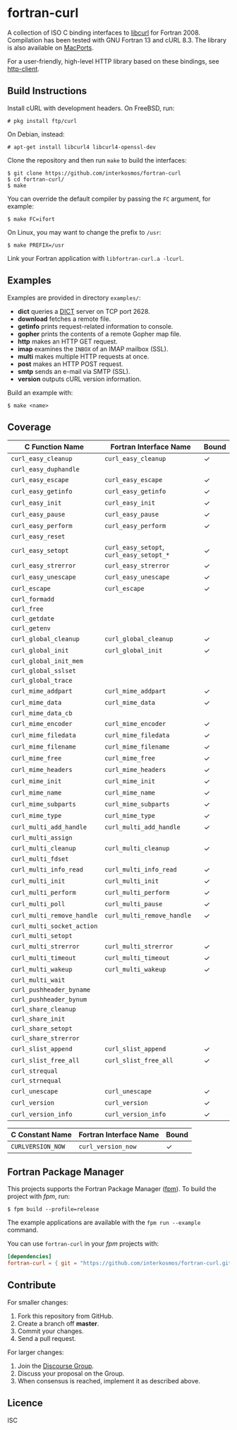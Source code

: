 # fortran-curl

A collection of ISO C binding interfaces to
[libcurl](https://curl.haxx.se/libcurl/) for Fortran 2008. Compilation has been
tested with GNU Fortran 13 and cURL 8.3. The library is also available on
[MacPorts](https://ports.macports.org/port/fortran-curl/).

For a user-friendly, high-level HTTP library based on these bindings, see
[http-client](https://github.com/fortran-lang/http-client).

## Build Instructions

Install cURL with development headers. On FreeBSD, run:

```
# pkg install ftp/curl
```

On Debian, instead:

```
# apt-get install libcurl4 libcurl4-openssl-dev
```

Clone the repository and then run `make` to build the interfaces:

```
$ git clone https://github.com/interkosmos/fortran-curl
$ cd fortran-curl/
$ make
```

You can override the default compiler by passing the `FC` argument, for example:

```
$ make FC=ifort
```

On Linux, you may want to change the prefix to `/usr`:

```
$ make PREFIX=/usr
```

Link your Fortran application with `libfortran-curl.a -lcurl`.

## Examples

Examples are provided in directory `examples/`:

* **dict** queries a [DICT](https://en.wikipedia.org/wiki/DICT) server on TCP port 2628.
* **download** fetches a remote file.
* **getinfo** prints request-related information to console.
* **gopher** prints the contents of a remote Gopher map file.
* **http** makes an HTTP GET request.
* **imap** examines the `INBOX` of an IMAP mailbox (SSL).
* **multi** makes multiple HTTP requests at once.
* **post** makes an HTTP POST request.
* **smtp** sends an e-mail via SMTP (SSL).
* **version** outputs cURL version information.

Build an example with:

```
$ make <name>
```

## Coverage

| C Function Name            | Fortran Interface Name                   | Bound |
|----------------------------|------------------------------------------|-------|
| `curl_easy_cleanup`        | `curl_easy_cleanup`                      | ✓     |
| `curl_easy_duphandle`      |                                          |       |
| `curl_easy_escape`         | `curl_easy_escape`                       | ✓     |
| `curl_easy_getinfo`        | `curl_easy_getinfo`                      | ✓     |
| `curl_easy_init`           | `curl_easy_init`                         | ✓     |
| `curl_easy_pause`          | `curl_easy_pause`                        | ✓     |
| `curl_easy_perform`        | `curl_easy_perform`                      | ✓     |
| `curl_easy_reset`          |                                          |       |
| `curl_easy_setopt`         | `curl_easy_setopt`, `curl_easy_setopt_*` | ✓     |
| `curl_easy_strerror`       | `curl_easy_strerror`                     | ✓     |
| `curl_easy_unescape`       | `curl_easy_unescape`                     | ✓     |
| `curl_escape`              | `curl_escape`                            | ✓     |
| `curl_formadd`             |                                          |       |
| `curl_free`                |                                          |       |
| `curl_getdate`             |                                          |       |
| `curl_getenv`              |                                          |       |
| `curl_global_cleanup`      | `curl_global_cleanup`                    | ✓     |
| `curl_global_init`         | `curl_global_init`                       | ✓     |
| `curl_global_init_mem`     |                                          |       |
| `curl_global_sslset`       |                                          |       |
| `curl_global_trace`        |                                          |       |
| `curl_mime_addpart`        | `curl_mime_addpart`                      | ✓     |
| `curl_mime_data`           | `curl_mime_data`                         | ✓     |
| `curl_mime_data_cb`        |                                          |       |
| `curl_mime_encoder`        | `curl_mime_encoder`                      | ✓     |
| `curl_mime_filedata`       | `curl_mime_filedata`                     | ✓     |
| `curl_mime_filename`       | `curl_mime_filename`                     | ✓     |
| `curl_mime_free`           | `curl_mime_free`                         | ✓     |
| `curl_mime_headers`        | `curl_mime_headers`                      | ✓     |
| `curl_mime_init`           | `curl_mime_init`                         | ✓     |
| `curl_mime_name`           | `curl_mime_name`                         | ✓     |
| `curl_mime_subparts`       | `curl_mime_subparts`                     | ✓     |
| `curl_mime_type`           | `curl_mime_type`                         | ✓     |
| `curl_multi_add_handle`    | `curl_multi_add_handle`                  | ✓     |
| `curl_multi_assign`        |                                          |       |
| `curl_multi_cleanup`       | `curl_multi_cleanup`                     | ✓     |
| `curl_multi_fdset`         |                                          |       |
| `curl_multi_info_read`     | `curl_multi_info_read`                   | ✓     |
| `curl_multi_init`          | `curl_multi_init`                        | ✓     |
| `curl_multi_perform`       | `curl_multi_perform`                     | ✓     |
| `curl_multi_poll`          | `curl_multi_pause`                       | ✓     |
| `curl_multi_remove_handle` | `curl_multi_remove_handle`               | ✓     |
| `curl_multi_socket_action` |                                          |       |
| `curl_multi_setopt`        |                                          |       |
| `curl_multi_strerror`      | `curl_multi_strerror`                    | ✓     |
| `curl_multi_timeout`       | `curl_multi_timeout`                     | ✓     |
| `curl_multi_wakeup`        | `curl_multi_wakeup`                      | ✓     |
| `curl_multi_wait`          |                                          |       |
| `curl_pushheader_byname`   |                                          |       |
| `curl_pushheader_bynum`    |                                          |       |
| `curl_share_cleanup`       |                                          |       |
| `curl_share_init`          |                                          |       |
| `curl_share_setopt`        |                                          |       |
| `curl_share_strerror`      |                                          |       |
| `curl_slist_append`        | `curl_slist_append`                      | ✓     |
| `curl_slist_free_all`      | `curl_slist_free_all`                    | ✓     |
| `curl_strequal`            |                                          |       |
| `curl_strnequal`           |                                          |       |
| `curl_unescape`            | `curl_unescape`                          | ✓     |
| `curl_version`             | `curl_version`                           | ✓     |
| `curl_version_info`        | `curl_version_info`                      | ✓     |

| C Constant Name     | Fortran Interface Name | Bound |
|---------------------|------------------------|-------|
| `CURLVERSION_NOW`   | `curl_version_now`     | ✓     |

## Fortran Package Manager

This projects supports the Fortran Package Manager
([fpm](https://github.com/fortran-lang/fpm)). To build the project with *fpm*,
run:

```
$ fpm build --profile=release
```

The example applications are available with the ``fpm run --example`` command.

You can use ``fortran-curl`` in your *fpm* projects with:

```toml
[dependencies]
fortran-curl = { git = "https://github.com/interkosmos/fortran-curl.git" }
```

## Contribute

For smaller changes:

1. Fork this repository from GitHub.
2. Create a branch off **master**.
3. Commit your changes.
4. Send a pull request.

For larger changes:

1. Join the [Discourse Group](https://fortran-lang.discourse.group/).
2. Discuss your proposal on the Group.
3. When consensus is reached, implement it as described above.

## Licence

ISC
